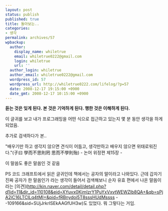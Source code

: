 ```yaml
---
layout: post
status: publish
published: true
title: 돌아보는..
categories:
- 생각
permalink: archives/57
wpbackup:
  author:
    display_name: whiletrue
    email: whiletrue0222@gmail.com
    login: whiletrue
    url: ''
  author_login: whiletrue
  author_email: whiletrue0222@gmail.com
  wordpress_id: 57
  wordpress_url: http://whiletrue0222.com/lifelog/?p=57
  date: 2008-12-17 19:15:00 +0900
  date_gmt: 2008-12-17 10:15:00 +0900
---
```


**듣는 것은 잊게 된다.
본 것은 기억하게 된다.
행한 것은 이해하게 된다.**



이 글귀를 보고 내가 프로그래밍을 어떤 식으로 접근하고 있는지 몇 분 동안 생각을 하게 되었음.

추가로 검색하다가 본..

"배우기만 하고 생각지 않으면 견식이 어둡고, 생각만하고 배우지 않으면 위태로워진다."(子曰 學而不思則罔 思而不學則殆)
\- 논어 위정편 제15장 -

이 말씀도 좋은 말씀인 것 같음



PS
코드 크래프트에서 읽은 글귀인데 책에서는 공자의 말이라고 나와있다.
근데 갑자기 진짜 공자가 한 말씀인가 라는 생각이 들어서 검색해보니
순자 유효 편에서 나온 말씀이라는
[의견](http://kin.naver.com/detail/detail.php?d1id=11&dir_id=110108&eid=XYuvx0KimIzrY1PuYxVxvtWEWZlb8QA+&qb=sPjA2iC16LTCILq4tMI=&pid=fRBnydoi5T8sssHUdMssss
--109166&sid=SUjJrkrISEkAAGfUH3w)도 있었다. 뭐 그렇다는 거임.
